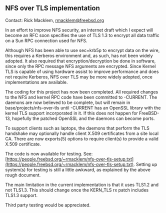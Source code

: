 ## NFS over TLS implementation ##

Contact: Rick Macklem, <rmacklem@freebsd.org>  

In an effort to improve NFS security, an internet draft
which I expect will become an RFC soon specifies the
use of TLS 1.3 to encrypt all data traffic on a Sun RPC
connection used for NFS.

Although NFS has been able to use sec=krb5p to encrypt data
on the wire, this requires a Kerberos environment and, as
such, has not been widely adopted. It also required that
encryption/decryption be done in software, since only the
RPC message NFS arguments are encrypted.
Since Kernel TLS is capable of using hardware assist to
improve performance and does not require Kerberos, NFS
over TLS may be more widely adopted, once implementations
are available.

The coding for this project has now been completed.
All required changes to the NFS and kernel RPC code have
been committed to -CURRENT.
The daemons are now believed to be complete, but will
remain in base/projects/nfs-over-tls until -CURRENT
has an OpenSSL library with the kernel TLS support
incorporated in it.
If this does not happen for FreeBSD-13, hopefully the
patched OpenSSL and the daemons can become ports.

To support clients such as laptops, the daemons that perform the TLS
handshake may optionally handle client X.509 certificates from a
site local CA. There are now exports(5) options to require client(s) to
provide a valid X.509 certificate.

The code is now available for testing. See:
[https://people.freebsd.org/~rmacklem/nfs-over-tls-setup.txt](https://people.freebsd.org/~rmacklem/nfs-over-tls-setup.txt).
Setting up system(s) for testing is still a little awkward, as explained
by the above rough document.

The main limitation in the current implementation is that it uses TLS1.2
and not TLS1.3. This should change once the KERN_TLS rx patch includes
TLS1.3 support.

Third party testing would be appreciated.

